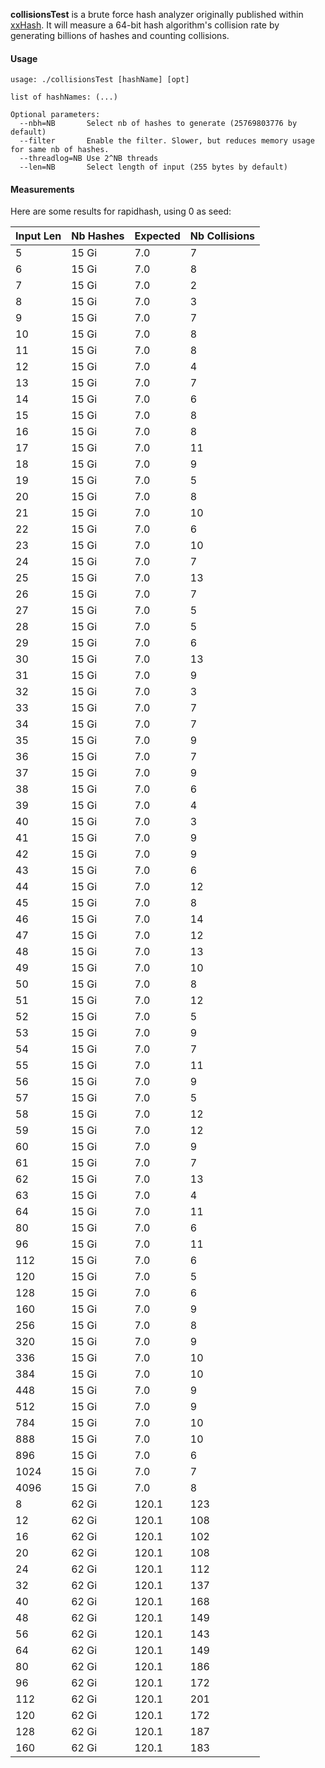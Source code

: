 
__collisionsTest__ is a brute force hash analyzer originally published within [xxHash](https://github.com/Cyan4973/xxHash/tree/dev/tests/collisions).
It will measure a 64-bit hash algorithm's collision rate by generating billions of hashes and counting collisions.

#### Usage

```
usage: ./collisionsTest [hashName] [opt]

list of hashNames: (...)

Optional parameters:
  --nbh=NB       Select nb of hashes to generate (25769803776 by default)
  --filter       Enable the filter. Slower, but reduces memory usage for same nb of hashes.
  --threadlog=NB Use 2^NB threads
  --len=NB       Select length of input (255 bytes by default)
```

#### Measurements

Here are some results for rapidhash, using $0$ as seed:

| Input Len | Nb Hashes | Expected | Nb Collisions |
| ---  | ---   | ---   | --- |
|    5 | 15 Gi |   7.0 |   7 |
|    6 | 15 Gi |   7.0 |   8 |
|    7 | 15 Gi |   7.0 |   2 |
|    8 | 15 Gi |   7.0 |   3 |
|    9 | 15 Gi |   7.0 |   7 |
|   10 | 15 Gi |   7.0 |   8 |
|   11 | 15 Gi |   7.0 |   8 |
|   12 | 15 Gi |   7.0 |   4 |
|   13 | 15 Gi |   7.0 |   7 |
|   14 | 15 Gi |   7.0 |   6 |
|   15 | 15 Gi |   7.0 |   8 |
|   16 | 15 Gi |   7.0 |   8 |
|   17 | 15 Gi |   7.0 |  11 |
|   18 | 15 Gi |   7.0 |   9 |
|   19 | 15 Gi |   7.0 |   5 |
|   20 | 15 Gi |   7.0 |   8 |
|   21 | 15 Gi |   7.0 |  10 |
|   22 | 15 Gi |   7.0 |   6 |
|   23 | 15 Gi |   7.0 |  10 |
|   24 | 15 Gi |   7.0 |   7 |
|   25 | 15 Gi |   7.0 |  13 |
|   26 | 15 Gi |   7.0 |   7 |
|   27 | 15 Gi |   7.0 |   5 |
|   28 | 15 Gi |   7.0 |   5 |
|   29 | 15 Gi |   7.0 |   6 |
|   30 | 15 Gi |   7.0 |  13 |
|   31 | 15 Gi |   7.0 |   9 |
|   32 | 15 Gi |   7.0 |   3 |
|   33 | 15 Gi |   7.0 |   7 |
|   34 | 15 Gi |   7.0 |   7 |
|   35 | 15 Gi |   7.0 |   9 |
|   36 | 15 Gi |   7.0 |   7 |
|   37 | 15 Gi |   7.0 |   9 |
|   38 | 15 Gi |   7.0 |   6 |
|   39 | 15 Gi |   7.0 |   4 |
|   40 | 15 Gi |   7.0 |   3 |
|   41 | 15 Gi |   7.0 |   9 |
|   42 | 15 Gi |   7.0 |   9 |
|   43 | 15 Gi |   7.0 |   6 |
|   44 | 15 Gi |   7.0 |  12 |
|   45 | 15 Gi |   7.0 |   8 |
|   46 | 15 Gi |   7.0 |  14 |
|   47 | 15 Gi |   7.0 |  12 |
|   48 | 15 Gi |   7.0 |  13 |
|   49 | 15 Gi |   7.0 |  10 |
|   50 | 15 Gi |   7.0 |   8 |
|   51 | 15 Gi |   7.0 |  12 |
|   52 | 15 Gi |   7.0 |   5 |
|   53 | 15 Gi |   7.0 |   9 |
|   54 | 15 Gi |   7.0 |   7 |
|   55 | 15 Gi |   7.0 |  11 |
|   56 | 15 Gi |   7.0 |   9 |
|   57 | 15 Gi |   7.0 |   5 |
|   58 | 15 Gi |   7.0 |  12 |
|   59 | 15 Gi |   7.0 |  12 |
|   60 | 15 Gi |   7.0 |   9 |
|   61 | 15 Gi |   7.0 |   7 |
|   62 | 15 Gi |   7.0 |  13 |
|   63 | 15 Gi |   7.0 |   4 |
|   64 | 15 Gi |   7.0 |  11 |
|   80 | 15 Gi |   7.0 |   6 |
|   96 | 15 Gi |   7.0 |  11 |
|  112 | 15 Gi |   7.0 |   6 |
|  120 | 15 Gi |   7.0 |   5 |
|  128 | 15 Gi |   7.0 |   6 |
|  160 | 15 Gi |   7.0 |   9 |
|  256 | 15 Gi |   7.0 |   8 |
|  320 | 15 Gi |   7.0 |   9 |
|  336 | 15 Gi |   7.0 |  10 |
|  384 | 15 Gi |   7.0 |  10 |
|  448 | 15 Gi |   7.0 |   9 |
|  512 | 15 Gi |   7.0 |   9 |
|  784 | 15 Gi |   7.0 |  10 |
|  888 | 15 Gi |   7.0 |  10 |
|  896 | 15 Gi |   7.0 |   6 |
| 1024 | 15 Gi |   7.0 |   7 |
| 4096 | 15 Gi |   7.0 |   8 |
|    8 | 62 Gi | 120.1 | 123 |
|   12 | 62 Gi | 120.1 | 108 |
|   16 | 62 Gi | 120.1 | 102 |
|   20 | 62 Gi | 120.1 | 108 |
|   24 | 62 Gi | 120.1 | 112 |
|   32 | 62 Gi | 120.1 | 137 |
|   40 | 62 Gi | 120.1 | 168 |
|   48 | 62 Gi | 120.1 | 149 |
|   56 | 62 Gi | 120.1 | 143 |
|   64 | 62 Gi | 120.1 | 149 |
|   80 | 62 Gi | 120.1 | 186 |
|   96 | 62 Gi | 120.1 | 172 |
|  112 | 62 Gi | 120.1 | 201 |
|  120 | 62 Gi | 120.1 | 172 |
|  128 | 62 Gi | 120.1 | 187 |
|  160 | 62 Gi | 120.1 | 183 |
